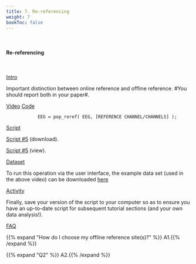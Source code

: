 ```yaml
---
title: 7. Re-referencing
weight: 7
bookToc: false
---
```

<br>

#### Re-referencing
<br>

<u> Intro</u>

Important distinction between online reference and offline reference. #You should report both in your paper#.

<u> Video</u>
<u> Code</u>

                EEG = pop_reref( EEG, [REFERENCE CHANNEL/CHANNELS] );

<u> Script</u>

 [Script #5](/erp/files/script_5.zip) (download).

 [Script #5](/erp/files/script_5.m) (view).

<u> Dataset</u>

To run this operation via the user interface, the example data set (used in the above video) can be downloaded [here]()

<u> Activity</u>

Finally, save your version of the script to your computer so as to ensure you have an up-to-date script for subsequent tutorial sections (and your own data analysis!).

<u>FAQ</u>

{{% expand "How do I choose my offline reference site(s)?" %}}
A1.{{% /expand %}}

{{% expand "Q2" %}}
A2.{{% /expand %}}